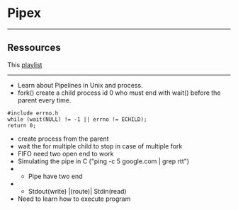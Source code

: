 # Pipex
* * *

## Ressources
 This [playlist](https://www.youtube.com/playlist?list=PLfqABt5AS4FkW5mOn2Tn9ZZLLDwA3kZUY)

* * *
- Learn about Pipelines in Unix and process.
- fork() create a child process id 0 who must end with wait() before the parent every time.
```
#include errno.h
while (wait(NULL) != -1 || errno != ECHILD);
return 0;
```
- create process from the parent
- wait the for multiple child to stop in case of multiple fork 
- FIFO need two open end to work
- Simulating the pipe in C ("ping -c 5 google.com | grep rtt")
- - Pipe  have two end
- - Stdout(write) |(route)| Stdin(read)
- Need to learn how to execute program
